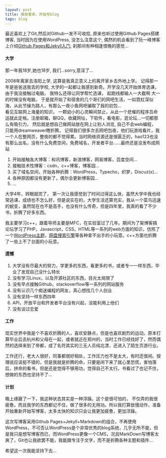 ```yaml
---
layout: post
title: 推倒重来，开始写blog
tags: blog
---
```


最近喜欢上了Git,然后对Github一发不可收拾, 原来也听过使用Github Pages搭建博客, 当时因为在使用WordPress, 没怎么注意这个, 偶然的机会看到了阮一峰博客上介绍[Github Pages和Jekyll入门][1], 刹那间有种相逢恨晚的感觉...

#### 大学

那一年我18岁,她也18岁, 我们...sorry,意淫了...

2008年离家去洛阳上学, 这算是我真正意义上的离开家乡去外地上学。 记得那一年是爸爸送我去的学校, 大学的一起都让我感到新奇。开学没几天开始体育选课， 由于我没接触过电脑， 我特么还得让同学帮忙选课， 起跑线都输人一大截啊  <!--more-->
大一的时候没有电脑， 于是就开始了和宿舍的几个哥们的网吧生活，一如霓虹深似海，从此节操为路人，有那么一夜小鱼网吧骗取了我的初包...  
看见互联网上海量的知识， 一颗幼小的心灵瞬间禁止，从此一个悲催的程序员命运就此定格。注册邮箱，聊QQ，收藏网址，下软件，看电影，逛论坛...一切都那么有吸引力， 然后就是想自己做网站放在网上让别人浏览, 自己不会web编程， 只能用dreamweaver瞎折腾， 记得我们很多次去网吧包夜，他们玩游戏看片，我一个人在整网页，整夜的都不觉得累。当时网络资源还是很匮乏的，hao123也没有那么出名，没有什么免费空间，免费域名，开发者平台......最终还是没发布成网站

1. 开始接触各大博客：和讯博客，新浪博客，网易博客，百度空间...  
2. 接触技术性博客：csdn，c++博客，博客园...  
3. 买了域名空间，开始各种折腾：WordPress，Typecho，织梦，Discuz(x)...  
4. 各种原因都没有更新了，偶尔会更新博客园...  
5. ...

大学4年，转眼就完了， 第一次让我感觉到了时间过得这么快，虽然大学中我也经常逃课，成绩也不怎么好，但是说实在的，大学生活还算充实，我从一个菜鸟迅速的蜕变，虽然现在也不是高手，也没有什么传奇，但是四年里，我真的看了不少书，折腾了好多东西。

我主要学习c++，跟着导师主要是MFC，在实验室过了几年。期间为了架博客搞论坛学习了PHP，Javascript，CSS，HTML等一系列的web方面的知识，仿照了一个[WordPress主题][2]，[网盘搜索引擎][3]等各种拿不出手的小玩意。c++方面也折腾了一些上不了台面的小玩意。

#### 遗憾

1. 大学没有尽最大的努力，学更多的东西，看更多的书，或者专一一样东西，毕业了发现自己没什么特长
2. 没有学习Linux，以及开源社区的东西，目光太局限了
3. 没有早点接触Github，stackoverflow等一系列的网站服务
4. 没有认识几个痴迷编程的网友，真心想找几个人创业
5. 没有坚持一样东西四年
6. API，开放平台和开发者平台没有兴起，没能利用上他们
7. 没有谈过恋爱

#### 工作

现实世界中我是个不喜欢折腾的人，喜欢安静点，但是也喜欢剧烈的运动。原本打算毕业后去杭州和父母在一起，或者就近在郑州的，当时工作已经找好了，然而偶然的选择来到了帝都，成了名符其实的三无人员纯北漂，还进入了陌生页游行业。

工作还行，老大人很好，同事都很好相处，工作压力也不是太大，有时还很闲。按理说应该挺不错的，但是我就是折腾的命，只要是闲下来了就心里恐慌，害怕落后，拼命的看书，但是还是觉得不够用功，觉得自己不太行。书看过了也记不住，想做的东西也坚持不了...

#### 计划

晚上琢磨了一下，我这种状态其实是一种浮躁。这个是很可怕的， 不仅弄的我很疲惫，而且我学的东西都记不住，做了很多的无用功。所以我打算放慢动作，准备开始重新开始写博客，太多太快的知识只会让我更加疲惫，更加浮躁。

这次写博客采用Github Pages+Jekyll+Markdown的组合，不再使用WordPress，不可否认WordPress是个非常优秀的blog系统，几乎无所不能，但是我只是想写博客而已，而WordPress更像一个CMS，况且MarkDown写博客太爽了，Git也让我欲罢不能，我能跟专注于文字，而不是折腾各种主题和插件...

希望这一次我能坚持下去...


[1]: http://www.ruanyifeng.com/blog/2012/08/blogging_with_jekyll.html
[2]: https://github.com/likebeta/ipc
[3]: https://github.com/likebeta/cse